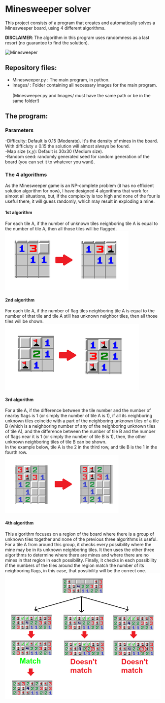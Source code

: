 # Minesweeper solver
This project consists of a program that creates and automatically solves a Minesweeper board, using 4 different algorithms.

**DISCLAIMER**: The algorithm in this program uses randomness as a last resort (no guarantee to find the solution).

![Minesweeper](https://i.giphy.com/media/lPX3G4r1evdXa34qb4/giphy.gif)

## Repository files:
- Minesweeper.py : The main program, in python.
- Images/ : Folder containing all necessary images for the main program.\
\
(Minesweeper.py and Images/ must have the same path or be in the same folder!)
## The program:
### Parameters
-Difficulty: Default is 0.15 (Moderate). It's the density of mines in the board. With difficluty ≤ 0.15 the solution will almost always be found.\
-Map size (x,y): Default is 30x30 (Medium size).\
-Random seed: randomly generated seed for random generation of the board (you can set it to whatever you want).
### The 4 algorithms
As the Minesweeper game is an NP-complete problem (it has no efficient solution algorithm for now), I have designed 4 algorithms that work for almost all situations, but, if the complexity is too high and none of the four is useful there, it will guess randomly, which may result in exploding a mine.
#### 1st algorithm
For each tile A, if the number of unknown tiles neighboring tile A is equal to the number of tile A, then all those tiles will be flagged.\
![1st algorithm](/Readme_images/1st_algorithm.png)
#### 2nd algorithm
For each tile A, if the number of flag tiles neighboring tile A is equal to the number of that tile and tile A still has unknown neighbor tiles, then all those tiles will be shown.\
![2nd algorithm](/Readme_images/2nd_algorithm.png)
#### 3rd algorithm
For a tile A, if the difference between the tile number and the number of nearby flags is 1 (or simply the number of tile A is 1), if all its neighboring unknown tiles coincide with a part of the neighboring unknown tiles of a tile B (which is a neighboring number of any of the neighboring unknown tiles of tile A), and the difference between the number of tile B and the number of flags near it is 1 (or simply the number of tile B is 1), then, the other unknown neighboring tiles of tile B can be shown.\
In the example below, tile A is the 2 in the third row, and tile B is the 1 in the fourth row.\
![3rd algorithm](/Readme_images/3rd_algorithm.png)
#### 4th algorithm
This algorithm focuses on a region of the board where there is a group of unknown tiles together and none of the previous three algorithms is useful. For a tile A from around this group, it checks every possibility where the mine may be in its unknown neighboring tiles. It then uses the other three algorithms to determine where there are mines and where there are no mines in that region in each possibility. Finally, it checks in each possibility if the numbers of the tiles around the region match the number of its neighboring flags, in this case, that possibility will be the correct one.
![4th algorithm](/Readme_images/4rd_algorithm.png)
